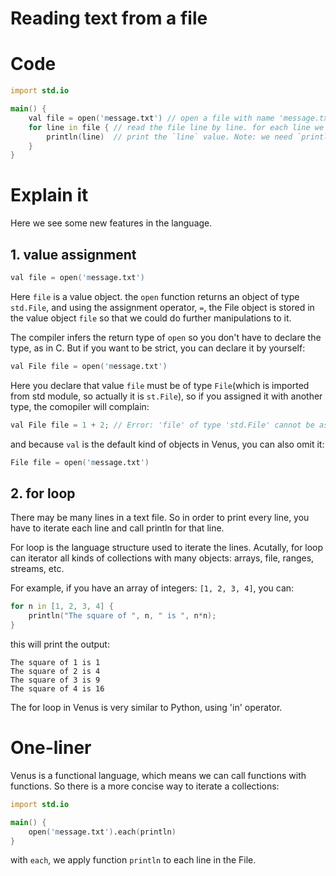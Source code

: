 # Reading text from a file

# Code

```d
import std.io

main() {
	val file = open('message.txt') // open a file with name 'message.txt' and store it to a value object named 'file'
	for line in file { // read the file line by line. for each line we store the value named 'line'
		println(line)  // print the `line` value. Note: we need `println` here instead of `print` because the new-line char is omitted during reading for portable purposes
	}
}
```

# Explain it

Here we see some new features in the language.

## 1. value assignment

```d
val file = open('message.txt')
```
Here `file` is a value object. the `open` function returns an object of type `std.File`, and using the assignment operator, `=`, the File object is stored in the value object `file` so that we could do further manipulations to it.

The compiler infers the return type of `open` so you don't have to declare the type, as in C. But if you want to be strict, you can declare it by yourself:

```d
val File file = open('message.txt')
```
Here you declare that value `file` must be of type `File`(which is imported from std module, so actually it is `st.File`), so if you assigned it with another type, the comopiler will complain:

```d
val File file = 1 + 2; // Error: 'file' of type 'std.File' cannot be assigned with a value of type 'int'.
```

and because `val` is the default kind of objects in Venus, you can also omit it:
```d
File file = open('message.txt')
```

## 2. for loop

There may be many lines in a text file. So in order to print every line, you have to iterate each line and call println for that line.

For loop is the language structure used to iterate the lines. Acutally, for loop can iterator all kinds of collections with many objects: arrays, file, ranges, streams, etc.

For example, if you have an array of integers: `[1, 2, 3, 4]`, you can:

```d
for n in [1, 2, 3, 4] {
	println("The square of ", n, " is ", n*n);
}
```

this will print the output:

```
The square of 1 is 1
The square of 2 is 4
The square of 3 is 9
The square of 4 is 16
```

The for loop in Venus is very similar to Python, using 'in' operator.

# One-liner

Venus is a functional language, which means we can call functions with functions. So there is a more concise way to iterate a collections:

```d
import std.io

main() {
	open('message.txt').each(println)
}
```

with `each`, we apply function `println` to each line in the File.
